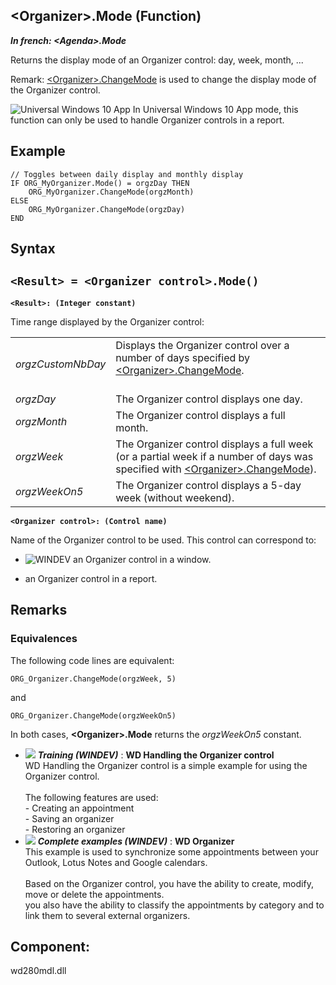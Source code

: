 


## &lt;Organizer&gt;.Mode (Function)

***In french: &lt;Agenda&gt;.Mode***



<a name="XUse"></a>
<a name="Use"></a>
<a name="description"></a>
Returns the display mode of an Organizer control: day, week, month, ...

Remark: [&lt;Organizer&gt;.ChangeMode](../WDLang1/1000022879.md) is used to change the display mode of the Organizer control. 

![Universal Windows 10 App](https://doc.pcsoft.fr/ext/images/us/UNIVERSALAPP.png) In Universal Windows 10 App mode, this function can only be used to handle Organizer controls in a report. 
<a name="Example1"></a>
<a name="sample_code"></a>

## Example


```wl
// Toggles between daily display and monthly display
IF ORG_MyOrganizer.Mode() = orgzDay THEN
	ORG_MyOrganizer.ChangeMode(orgzMonth)
ELSE
	ORG_MyOrganizer.ChangeMode(orgzDay)
END
```

<a name="XSYNTAX"></a>
<a name="SYNTAX1"></a>

## Syntax

`<Result> = <Organizer control>.Mode()`
---

**`<Result>: (Integer constant)`**

Time range displayed by the Organizer control:


|   |   |
| --- | --- |
| *orgzCustomNbDay* | Displays the Organizer control over a number of days specified by [&lt;Organizer&gt;.ChangeMode](../WDLang1/1000022879.md).<br><br> |
| *orgzDay* | The Organizer control displays one day. |
| *orgzMonth* | The Organizer control displays a full month. |
| *orgzWeek* | The Organizer control displays a full week (or a partial week if a number of days was specified with [&lt;Organizer&gt;.ChangeMode](../WDLang1/1000022879.md)). |
| *orgzWeekOn5* | The Organizer control displays a 5-day week (without weekend). |



**`<Organizer control>: (Control name)`**

Name of the Organizer control to be used. This control can correspond to: 

- ![WINDEV](https://doc.pcsoft.fr/ext/images/us/WD.png) an Organizer control in a window.

- an Organizer control in a report.






<a name="NOTE0"></a>
<a name="NOTE0_1"></a>

## Remarks


### Equivalences
<a name="equivalences_ELTPARAGRAPHE000260"></a>The following code lines are equivalent: 

```wl
ORG_Organizer.ChangeMode(orgzWeek, 5)
```
and

```wl
ORG_Organizer.ChangeMode(orgzWeekOn5)
```
 

In both cases, **&lt;Organizer&gt;.Mode** returns the *orgzWeekOn5* constant. 


- ![](https://doc.pcsoft.fr/en-US/images/image.awp?langid=3&name=WDHandlingtheOrganizercontrol.gif) ***Training (WINDEV)*** : **WD Handling the Organizer control** <br>WD Handling the Organizer control is a simple example for using the Organizer control. <br><br>The following features are used:<br>- Creating an appointment<br>- Saving an organizer<br>- Restoring an organizer
- ![](https://doc.pcsoft.fr/en-US/images/image.awp?langid=3&name=WDOrganizer.gif) ***Complete examples (WINDEV)*** : **WD Organizer** <br>This example is used to synchronize some appointments between your Outlook, Lotus Notes and Google calendars.<br><br>Based on the Organizer control, you have the ability to create, modify, move or delete the appointments.<br>you also have the ability to classify the appointments by category and to link them to several external organizers.

<a name="XComponent"></a>

## Component:
wd280mdl.dll
